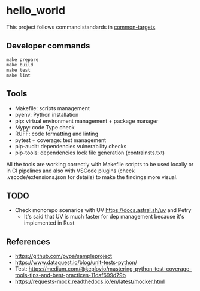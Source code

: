 # hello_world

This project follows command standards in [common-targets](https://github.com/flaviostutz/common-targets).

## Developer commands

```
make prepare
make build
make test
make lint
```

## Tools
- Makefile: scripts management
- pyenv: Python installation
- pip: virtual environment management + package manager
- Mypy: code Type check
- RUFF: code formatting and linting
- pytest + coverage: test management
- pip-audit: dependencies vulnerability checks
- pip-tools: dependencies lock file generation (contrainsts.txt)

All the tools are working correctly with Makefile scripts to be used locally or in CI pipelines and also with VSCode plugins (check .vscode/extensions.json for details) to make the findings more visual.

## TODO

- Check monorepo scenarios with UV https://docs.astral.sh/uv and Petry
  - It's said that UV is much faster for dep management because it's implemented in Rust

## References

- https://github.com/pypa/sampleproject
- https://www.dataquest.io/blog/unit-tests-python/
- Test: https://medium.com/@keployio/mastering-python-test-coverage-tools-tips-and-best-practices-11daf699d79b
- https://requests-mock.readthedocs.io/en/latest/mocker.html
